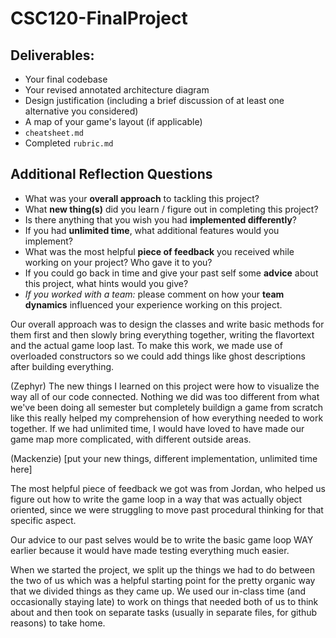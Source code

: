 # CSC120-FinalProject

## Deliverables:
 - Your final codebase
 - Your revised annotated architecture diagram
 - Design justification (including a brief discussion of at least one alternative you considered)
 - A map of your game's layout (if applicable)
 - `cheatsheet.md`
 - Completed `rubric.md`
  
## Additional Reflection Questions
 - What was your **overall approach** to tackling this project?
 - What **new thing(s)** did you learn / figure out in completing this project?
 - Is there anything that you wish you had **implemented differently**?
 - If you had **unlimited time**, what additional features would you implement?
 - What was the most helpful **piece of feedback** you received while working on your project? Who gave it to you?
 - If you could go back in time and give your past self some **advice** about this project, what hints would you give?
 - _If you worked with a team:_ please comment on how your **team dynamics** influenced your experience working on this project.

Our overall approach was to design the classes and write basic methods for them first and then slowly bring everything together, writing the flavortext and the actual game loop last. To make this work, we made use of overloaded constructors so we could add things like ghost descriptions after building everything.

(Zephyr) The new things I learned on this project were how to visualize the way all of our code connected. Nothing we did was too different from what we've been doing all semester but completely buildign a game from scratch like this really helped my comprehension of how everything needed to work together. If we had unlimited time, I would have loved to have made our game map more complicated, with different outside areas. 

(Mackenzie) [put your new things, different implementation, unlimited time here]

The most helpful piece of feedback we got was from Jordan, who helped us figure out how to write the game loop in a way that was actually object oriented, since we were struggling to move past procedural thinking for that specific aspect.

Our advice to our past selves would be to write the basic game loop WAY earlier because it would have made testing everything much easier.

When we started the project, we split up the things we had to do between the two of us which was a helpful starting point for the pretty organic way that we divided things as they came up. We used our in-class time (and occasionally staying late) to work on things that needed both of us to think about and then took on separate tasks (usually in separate files, for github reasons) to take home. 